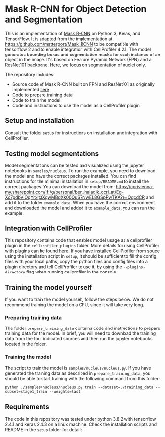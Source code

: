 # Mask R-CNN for Object Detection and Segmentation

This is an implementation of [Mask R-CNN](https://arxiv.org/abs/1703.06870) on Python 3, Keras, and TensorFlow. It is adapted from  the implementation at https://github.com/matterport/Mask_RCNN to be compatible with tensorflow 2 and to enable integration with CellProfiler 4.2.1. The model generates bounding boxes and segmentation masks for each instance of an object in the image. It's based on Feature Pyramid Network (FPN) and a ResNet101 backbone. Here, we focus on segmentation of nuclei only.


The repository includes:
* Source code of Mask R-CNN built on FPN and ResNet101 as originally implemented [here](https://github.com/matterport/Mask_RCNN)
* Code to prepare training data
* Code to train the model
* Code and instructions to use the model as a CellProfiler plugin


## Setup and installation
Consult the folder `setup` for instructions on installation and integration with CellProfiler.

## Testing model segmentations

Model segmentations can be tested and visualized using the jupyter notebooks in `samples/nucleus`. To run the example, you need to download the model and have the correct packages installed. You can find instructions for the minimal installation in `setup/README.md` to install the correct packages. You can download the model from: https://ccrivienna-my.sharepoint.com/:f:/g/personal/ben_haladik_ccri_at/Eg-Xc7pdbVlOqYrxjt3XqwMBdXk00QuS7NwEL8GSpPwTKA?e=QgcdCR and add it to the folder `example_data`. When you have the correct environment and downloaded the model and added it to `example_data`, you can run the example.

## Integration with CellProfiler
This repository contains code that enables model usage as a cellprofiler plugin in the `cellprofiler_plugins` folder. More details for using CellProfiler with plugins can be found [here](https://plugins.cellprofiler.org/using_plugins.html). If you have installed CellProfiler from souce using the installation script in `setup`, it should be sufficient to fill the config files with your local paths, copy the python files and config files into a plugin directory and tell CellProfiler to use it, by using the `--plugins-directory` flag when running cellprofiler in the console.

## Training the model yourself

If you want to train the model yourself, follow the steps below. We do not recommend training the model on a CPU, since it will take very long.

### Preparing training data

The folder `prepare_training_data` contains code and instructions to prepare training data for the model. In brief, you will need to download the training data from the four indicated sources and then run the jupyter notebooks located in the folder.

### Training the model

The script to train the model is `samples/nucleus/nucleus.py`.
If you have generated the training data as described in `prepare_training_data`, you should be able to start training with the following command from this folder:

    python ./samples/nucleus/nucleus.py train --dataset=./training_data --subset=stage1_train --weights=last


## Requirements
The code in this repository was tested under python 3.8.2 with tensorflow 2.4.1 and keras 2.4.3 on a linux machine. Check the installation scripts and README in the `setup` folder for details.